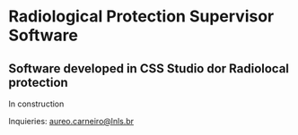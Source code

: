 # Radiological Protection Supervisor Software 

## Software developed in CSS Studio dor Radiolocal protection

In construction 

Inquieries: aureo.carneiro@lnls.br
